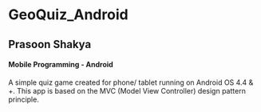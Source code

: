 # GeoQuiz_Android

## Prasoon Shakya

#### Mobile Programming - Android

A simple quiz game created for phone/ tablet running on Android OS 4.4 & +. This app is based on the MVC (Model View Controller) design pattern principle.
